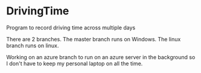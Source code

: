 # DrivingTime
Program to record driving time across multiple days

There are 2 branches. The master branch runs on Windows. The linux branch runs on linux. 

Working on an azure branch to run on an azure server in the background so I don't have to keep my personal laptop on all the time.
